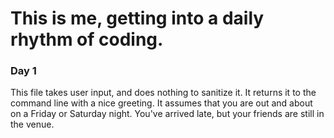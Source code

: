 # This is me, getting into a daily rhythm of coding.
### Day 1
This file takes user input, and does nothing to sanitize it. It returns it to the command line with a nice greeting. It assumes that you are out and about on a Friday or Saturday night. You've arrived late, but your friends are still in the venue.